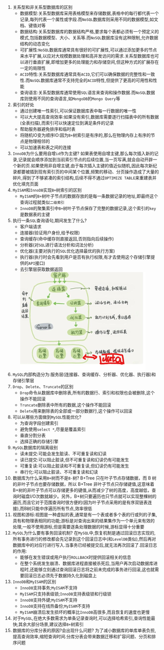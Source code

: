1. 关系型和非关系型数据库的区别
   * 数据模型:关系型数据库采用表格模型来存储数据,表格中的每行都代表一个记录,每列代表一个属性或字段.而`NoSQL`数据库则采用不同的数据模型,如文档、键值对等
   * 数据结构:关系型数据库的数据结构严格,要求每个表都必须有一个预定义的模式,包括数据模型、大小、关系等.而`NoSQL`数据库没有这种限制,允许数据结构的动态变化
   * 可扩展性:`NoSQL`数据库通常具有很好的可扩展性,可以通过添加更多的节点来水平扩展,以应对大规模数据处理和高并发访问的需求.关系型数据库也可以进行垂直扩展,即增加更多的处理能力和存储空间,但这种方式的扩展存在一定的局限性
   * `ACID`特性:关系型数据库通常具有`ACID`,它们可以确保数据的完整性和一致性.而`NoSQL`数据库通常不支持完全的`ACID`特性,但提供了更高的可用性和性能
   * 查询语言:关系型数据库通常使用`SQL`语言来查询和操作数据.而`NoSQL`数据库则使用不同的查询语言,如`MongoDB`的`Mongo Query`等
2. 索引的好处
   * 通过创建唯一性索引,可以保证数据库表中每一行数据的唯一性
   * 可以大大提高查询效率:如果没有索引,数据库需要逐行扫描表中的所有数据(全表扫描),而索引可以快速定位到满足条件的记录
   * 帮助服务器避免排序和临时表
   * 将随机IO变为顺序IO:因为`B+`树索引是有序的,那么在物理内存上有序的节点是物理相邻的
   * 可以加速表和表之间的连接   
3. `InnoDB`为什么要用自增`id`作为主键?
   如果表使用自增主键,那么每次插入新的记录,记录就会顺序添加到当前索引节点的后续位置,当一页写满,就会自动开辟一个新的页.如果使用非自增主键,由于每次插入主键的值近似随机,因此每次新纪录都要被插到现有索引页的中间某个位置,频繁的移动、分页操作造成了大量的碎片,得到了不够紧凑的索引结构,后续不得不通过`OPTIMIZE TABLE`来重建表并优化填充页面
4. `MyISAM`和`InnoDB`实现`B+`树索引的区别
   * `MyISAM`的`B+`树叶子节点的数据存放的是每一条数据记录的地址,即最终这个查询过程就类似`二级索引`
   * `InnoDB`的聚集索引中`B+`树叶子节点保存了完整的数据记录,这个索引的`key`是数据表的主键
5. 执行一条`SQL`查询语句,期间发生了什么?
   * 客户端请求
   * 连接器(验证用户身份,给予权限)
   * 查询缓存(命中缓存则直接返回,否则指向后续操作)
   * 分析器(对`SQL`进行语法分析和词法分析)
   * 优化器(主要对执行的`SQL`优化选择最优的执行方案)
   * 执行器(执行时会先看到用户是否有执行权限,有才去使用这个存储引擎提供的`API`接口)
   * 去引擎层获取数据返回
   ![](../markdown图像集/2025-04-05-10-16-22.png)
6. `MySQL`内部构造分为:服务层(连接器、查询缓存、分析器、优化器、执行器)和存储引擎层
7. `Drop`、`Delete`、`Truncate`的区别
   * `Drop`命令从数据库中删除表,所有的数据行、索引和权限也会被删除,这个操作不能回滚
   * `Truncate`删除表中所有的数据,这个操作不能回滚
   * `Delete`用来删除表的全部或一部分数据行,这个操作可以回滚
8. 可以从哪些方面做到`MySQL`性能优化?
   * 为查询字段创建索引
   * 避免使用`select *`,尽量是覆盖索引
   * 垂直分割分表
   * 选择正确的存储引擎
9. `MySQL`数据库的隔离级别
    * 读未提交:可能会发生脏读、不可重复读和幻读
    * 读已提交:可以阻止脏读,但不可重复读和幻读仍有可能发生
    * 可重复读:可以阻止脏读和不可重复读,但幻读仍有可能发生
    * 串行化:可以阻止脏读、不可重复读和幻读
10. 数据库为什么采用`B+`树而不是`B-`树?
    B+Tree 只在叶子节点存储数据，而 B 树 的非叶子节点也要存储数据，所以 B+Tree 非叶子节点只存储键值,这意味着B+树的非叶子节点可以存储更多的键值,从而减少了树的高度，高度越低，查询时磁盘I/O次数就越少。另外，B+树只要遍历也只节点就可以实现整棵树的遍历,而且它对于范围查询时很方便的(因为叶子节点采用的是有序双链表连接),而B树只能中序遍历所有节点,效率很低
11. 视图和游标:视图是一种虚拟的表,通常是有一个表或者多个表的行或列的子集,具有和物理表相同的功能;游标是对查询出来的结果集作为一个单元来有效的处理,一般不使用游标,但是需要逐条处理数据的时候,游标显得十分重要
12. `MySQL`为什么要有事务回滚机制?
    在`MySQL`中,恢复机制是通过回滚日志实现的,所有事务进行的修改都会先记录到这个回滚日志中(和`LevelDB`类似),然后再对数据库中的对应行进行写入.当事务已经被提交后,就无法再次回滚了.回滚日志的作用:
    * 能够在发生错误或用户执行`ROLLBACK`时提供回滚相关的信息
    * 在整个系统发生崩溃、数据库进程直接被杀死后,当用户再次启动数据库进程时,还能够立刻通过查询回滚日志将之前未完成的事务进行回滚,这也就需要回滚日志必须先于数据持久化到磁盘上
13. `InnoDB`和`MyISAM`的区别
    * `InnoDB`支持事务;`MyISAM`不支持
    * `MyISAM`只支持表级锁;`InnoDB`支持表级锁和行级锁
    * `InnoDB`支持外键;`MyISAM`不支持
    * `InnoDB`支持在线热备份;`MyISAM`不支持
    * `MyISAM`崩溃后发生损坏的概率比`InnoDB`高很多,而且恢复的速度也更慢
14. 对于`MySQL`,在绝大多数需求为单条记录查询时,可以选择哈希索引,查询性能最快;其余大部分场景,建议选择`B+`树索引
15. 数据库的分库分表的原因?会出现什么问题?
    为了减小数据库的单库单表负担,提高查询效率,缩短查询时间.分库分表会带来数据迁移和扩容问题、分页和排序问题